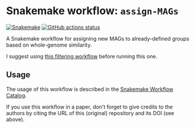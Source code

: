 # Snakemake workflow: `assign-MAGs`

[![Snakemake](https://img.shields.io/badge/snakemake-≥6.3.0-brightgreen.svg)](https://snakemake.github.io)
[![GitHub actions status](https://github.com/trickovicmatija/assign-MAGs/workflows/Tests/badge.svg?branch=main)](https://github.com/trickovicmatija/assign-MAGs/actions?query=branch%3Amain+workflow%3ATests)


A Snakemake workflow for assigning new MAGs to already-defined groups based on whole-genome similarity.

I suggest using [this filtering workflow](https://github.com/trajkovski-lab/Quality-filtering) before running this one.


## Usage

The usage of this workflow is described in the [Snakemake Workflow Catalog](https://snakemake.github.io/snakemake-workflow-catalog/?usage=trickovicmatija%2Fassign-MAGs).

If you use this workflow in a paper, don't forget to give credits to the authors by citing the URL of this (original) repository and its DOI (see above).
